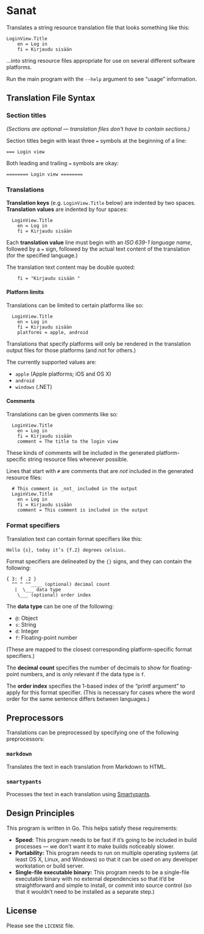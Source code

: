 
Sanat
=====

Translates a string resource translation file that looks something like this:

    LoginView.Title
        en = Log in
        fi = Kirjaudu sisään

…into string resource files appropriate for use on several different software platforms.

Run the main program with the `--help` argument to see “usage” information.


Translation File Syntax
------------------------

### Section titles

_(Sections are optional — translation files don't have to contain sections.)_

Section titles begin with least three `=` symbols at the beginning of a line:

    === Login view

Both leading and trailing `=` symbols are okay:

    ======== Login view ========


### Translations

__Translation keys__ (e.g. `LoginView.Title` below) are indented by two spaces.
__Translation values__ are indented by four spaces:

      LoginView.Title
        en = Log in
        fi = Kirjaudu sisään

Each __translation value__ line must begin with an _ISO 639-1 language name_, followed by a `=` sign, followed by the actual text content of the translation (for the specified language.)

The translation text content may be double quoted:

        fi = "Kirjaudu sisään "

#### Platform limits

Translations can be limited to certain platforms like so:

      LoginView.Title
        en = Log in
        fi = Kirjaudu sisään
        platforms = apple, android

Translations that specify platforms will only be rendered in the translation output files for those platforms (and not for others.)

The currently supported values are:

- `apple` (Apple platforms; iOS and OS X)
- `android`
- `windows` (.NET)

#### Comments

Translations can be given comments like so:

      LoginView.Title
        en = Log in
        fi = Kirjaudu sisään
        comment = The title to the login view

These kinds of comments will be included in the generated platform-specific string resource files whenever possible.

Lines that start with `#` are comments that are _not_ included in the generated resource files:

      # This comment is _not_ included in the output
      LoginView.Title
        en = Log in
        fi = Kirjaudu sisään
        comment = This comment is included in the output


### Format specifiers

Translation text can contain format specifiers like this:

    Hello {s}, today it’s {f.2} degrees celsius.

Format specifiers are delineated by the `{}` signs, and they can contain the following:

    { 3: f .2 }
      ^^ ^ ^^____ (optional) decimal count
       |  \___ data type
        \___ (optional) order index

The __data type__ can be one of the following:

- `@`: Object
- `s`: String
- `d`: Integer
- `f`: Floating-point number

(These are mapped to the closest corresponding platform-specific format specifiers.)

The __decimal count__ specifies the number of decimals to show for floating-point numbers, and is only relevant if the data type is `f`.

The __order index__ specifies the 1-based index of the “printf argument” to apply for this format specifier. (This is necessary for cases where the word order for the same sentence differs between languages.)


Preprocessors
-------------

Translations can be preprocessed by specifying one of the following preprocessors:

### `markdown`

Translates the text in each translation from Markdown to HTML.

### `smartypants`

Processes the text in each translation using [Smartypants].


[Smartypants]: https://daringfireball.net/projects/smartypants/



Design Principles
-----------------

This program is written in Go. This helps satisfy these requirements:

- **Speed:** This program needs to be fast if it’s going to be included in build processes — we don’t want it to make builds noticeably slower.
- **Portability:** This program needs to run on multiple operating systems (at least OS X, Linux, and Windows) so that it can be used on any developer workstation or build server.
- **Single-file executable binary:** This program needs to be a single-file executable binary with no external dependencies so that it’d be straightforward and simple to install, or commit into source control (so that it wouldn’t need to be installed as a separate step.)



License
-------

Please see the `LICENSE` file.





